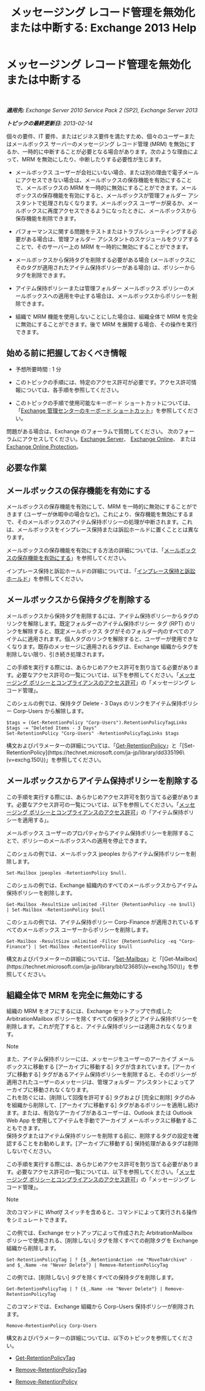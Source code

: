 ﻿---
title: 'メッセージング レコード管理を無効化または中断する: Exchange 2013 Help'
TOCTitle: メッセージング レコード管理を無効化または中断する
ms:assetid: 631191aa-3bba-4ebf-a727-c48ed2ebe176
ms:mtpsurl: https://technet.microsoft.com/ja-jp/library/Aa998580(v=EXCHG.150)
ms:contentKeyID: 52057819
ms.date: 04/24/2018
mtps_version: v=EXCHG.150
ms.translationtype: HT
---

# メッセージング レコード管理を無効化または中断する

 

_**適用先:** Exchange Server 2010 Service Pack 2 (SP2), Exchange Server 2013_

_**トピックの最終更新日:** 2013-02-14_

個々の要件、IT 要件、またはビジネス要件を満たすため、個々のユーザーまたはメールボックス サーバーのメッセージング レコード管理 (MRM) を無効にするか、一時的に中断することが必要となる場合があります。次のような理由によって、MRM を無効にしたり、中断したりする必要性が生じます。

  - メールボックス ユーザーが会社にいない場合、または別の理由で電子メールにアクセスできない場合は、メールボックスの保存機能を有効にすることで、メールボックスの MRM を一時的に無効にすることができます。メールボックスの保存機能を有効にすると、メールボックスが管理フォルダー アシスタントで処理されなくなります。メールボックス ユーザーが戻るか、メールボックスに再度アクセスできるようになったときに、メールボックスから保存機能を削除できます。

  - パフォーマンスに関する問題をテストまたはトラブルシューティングする必要がある場合は、管理フォルダー アシスタントのスケジュールをクリアすることで、そのサーバー上の MRM を一時的に無効にすることができます。

  - メールボックスから保持タグを削除する必要がある場合 (メールボックスにそのタグが適用されたアイテム保持ポリシーがある場合) は、ポリシーからタグを削除できます。

  - アイテム保持ポリシーまたは管理フォルダー メールボックス ポリシーのメールボックスへの適用を中止する場合は、メールボックスからポリシーを削除できます。

  - 組織で MRM 機能を使用しないことにした場合は、組織全体で MRM を完全に無効にすることができます。後で MRM を展開する場合、その操作を実行できます。

## 始める前に把握しておくべき情報

  - 予想所要時間 : 1 分

  - このトピックの手順には、特定のアクセス許可が必要です。アクセス許可情報については、各手順を参照してください。

  - このトピックの手順で使用可能なキーボード ショートカットについては、「[Exchange 管理センターのキーボード ショートカット](keyboard-shortcuts-in-the-exchange-admin-center-exchange-online-protection-help.md)」を参照してください。

問題がある場合は、Exchange のフォーラムで質問してください。 次のフォーラムにアクセスしてください。[Exchange Server](https://go.microsoft.com/fwlink/p/?linkid=60612)、 [Exchange Online](https://go.microsoft.com/fwlink/p/?linkid=267542)、 または [Exchange Online Protection](https://go.microsoft.com/fwlink/p/?linkid=285351)。

## 必要な作業

## メールボックスの保存機能を有効にする

メールボックスの保存機能を有効にして、MRM を一時的に無効にすることができます (ユーザーが休暇中の場合など)。これにより、保存機能を無効にするまで、そのメールボックスのアイテム保持ポリシーの処理が中断されます。これは、メールボックスをインプレース保持または訴訟ホールドに置くこととは異なります。

メールボックスの保存機能を有効にする方法の詳細については、「[メールボックスの保存機能を有効にする](https://docs.microsoft.com/ja-jp/exchange/security-and-compliance/messaging-records-management/mailbox-retention-hold)」を参照してください。

インプレース保持と訴訟ホールドの詳細については、「[インプレース保持と訴訟ホールド](https://docs.microsoft.com/ja-jp/exchange/security-and-compliance/in-place-and-litigation-holds)」を参照してください。

## メールボックスから保持タグを削除する

メールボックスから保持タグを削除するには、アイテム保持ポリシーからタグのリンクを解除します。既定フォルダーのアイテム保持ポリシー タグ (RPT) のリンクを解除すると、既定メールボックス タグがそのフォルダー内のすべてのアイテムに適用されます。個人タグのリンクを解除すると、ユーザーが使用できなくなります。既存のメッセージに適用されるタグは、Exchange 組織からタグを削除しない限り、引き続き処理されます。

この手順を実行する際には、あらかじめアクセス許可を割り当てる必要があります。必要なアクセス許可の一覧については、以下を参照してください。「[メッセージング ポリシーとコンプライアンスのアクセス許可](messaging-policy-and-compliance-permissions-exchange-2013-help.md)」の「メッセージング レコード管理」。

このシェルの例では、保持タグ Delete - 3 Days のリンクをアイテム保持ポリシー Corp-Users から解除します。

    $tags = (Get-RetentionPolicy "Corp-Users").RetentionPolicyTagLinks
    $tags -= "Deleted Items - 3 Days"
    Set-RetentionPolicy "Corp-Users" -RetentionPolicyTagLinks $tags

構文およびパラメーターの詳細については、「[Get-RetentionPolicy](https://technet.microsoft.com/ja-jp/library/dd298086\(v=exchg.150\))」と「[Set-RetentionPolicy](https://technet.microsoft.com/ja-jp/library/dd335196\(v=exchg.150\))」を参照してください。

## メールボックスからアイテム保持ポリシーを削除する

この手順を実行する際には、あらかじめアクセス許可を割り当てる必要があります。必要なアクセス許可の一覧については、以下を参照してください。「[メッセージング ポリシーとコンプライアンスのアクセス許可](messaging-policy-and-compliance-permissions-exchange-2013-help.md)」の「アイテム保持ポリシーを適用する」。

メールボックス ユーザーのプロパティからアイテム保持ポリシーを削除することで、ポリシーのメールボックスへの適用を停止できます。

このシェルの例では、メールボックス jpeoples からアイテム保持ポリシーを削除します。

    Set-Mailbox jpeoples -RetentionPolicy $null.

このシェルの例では、Exchange 組織内のすべてのメールボックスからアイテム保持ポリシーを削除します。

    Get-Mailbox -ResultSize unlimited -Filter {RetentionPolicy -ne $null} | Set-Mailbox -RetentionPolicy $null

このシェルの例では、アイテム保持ポリシー Corp-Finance が適用されているすべてのメールボックス ユーザーからポリシーを削除します。

    Get-Mailbox -ResultSize unlimited -Filter {RetentionPolicy -eq "Corp-Finance"} | Set-Mailbox -RetentionPolicy $null

構文およびパラメーターの詳細については、「[Set-Mailbox](https://technet.microsoft.com/ja-jp/library/bb123981\(v=exchg.150\))」と「[Get-Mailbox](https://technet.microsoft.com/ja-jp/library/bb123685\(v=exchg.150\))」を参照してください。

## 組織全体で MRM を完全に無効にする

組織の MRM をオフにするには、Exchange セットアップで作成した ArbitrationMailbox ポリシーを除くすべての保持タグとアイテム保持ポリシーを削除します。これが完了すると、アイテム保持ポリシーは適用されなくなります。


> [!NOTE]
> また、アイテム保持ポリシーには、メッセージをユーザーのアーカイブ メールボックスに移動する [アーカイブに移動する] タグが含まれています。[アーカイブに移動する] タグがあるアイテム保持ポリシーを削除すると、そのポリシーが適用されたユーザーのメッセージは、管理フォルダー アシスタントによってアーカイブに移動されなくなります。<BR>これを防ぐには、[削除して回復を許可する] タグおよび [完全に削除] タグのみを組織から削除して、[アーカイブに移動する] タグがあるポリシーを適用し続けます。または、有効なアーカイブがあるユーザーは、Outlook または Outlook Web App を使用してアイテムを手動でアーカイブ メールボックスに移動することもできます。<BR>保持タグまたはアイテム保持ポリシーを削除する前に、削除するタグの設定を確認することをお勧めします。[アーカイブに移動する] 保持処理があるタグは削除しないでください。



この手順を実行する際には、あらかじめアクセス許可を割り当てる必要があります。必要なアクセス許可の一覧については、以下を参照してください。「[メッセージング ポリシーとコンプライアンスのアクセス許可](messaging-policy-and-compliance-permissions-exchange-2013-help.md)」の「メッセージング レコード管理」。


> [!NOTE]
> 次のコマンドに <EM>WhatIf</EM> スイッチを含めると、コマンドによって実行される操作をシミュレートできます。



この例では、Exchange セットアップによって作成された ArbitrationMailbox ポリシーで使用される、\[削除しない\] タグを除くすべての削除タグを Exchange 組織から削除します。

    Get-RetentionPolicyTag | ? {$_.RetentionAction -ne "MoveToArchive" -and $_.Name -ne "Never Delete"} | Remove-RetentionPolicyTag

この例では、\[削除しない\] タグを除くすべての保持タグを削除します。

    Get-RetentionPolicyTag | ? {$_.Name -ne "Never Delete"} | Remove-RetentionPolicyTag

このコマンドでは、Exchange 組織から Corp-Users 保持ポリシーが削除されます。

    Remove-RetentionPolicy Corp-Users

構文およびパラメーターの詳細については、以下のトピックを参照してください。

  - [Get-RetentionPolicyTag](https://technet.microsoft.com/ja-jp/library/dd298009\(v=exchg.150\))

  - [Remove-RetentionPolicyTag](https://technet.microsoft.com/ja-jp/library/dd335092\(v=exchg.150\))

  - [Remove-RetentionPolicy](https://technet.microsoft.com/ja-jp/library/dd297962\(v=exchg.150\))

